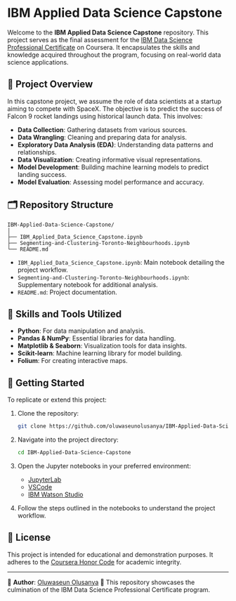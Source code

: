 # IBM Applied Data Science Capstone

Welcome to the **IBM Applied Data Science Capstone** repository. This project serves as the final assessment for the [IBM Data Science Professional Certificate](https://www.coursera.org/professional-certificates/ibm-data-science) on Coursera. It encapsulates the skills and knowledge acquired throughout the program, focusing on real-world data science applications.

## 📘 Project Overview

In this capstone project, we assume the role of data scientists at a startup aiming to compete with SpaceX. The objective is to predict the success of Falcon 9 rocket landings using historical launch data. This involves:

* **Data Collection**: Gathering datasets from various sources.
* **Data Wrangling**: Cleaning and preparing data for analysis.
* **Exploratory Data Analysis (EDA)**: Understanding data patterns and relationships.
* **Data Visualization**: Creating informative visual representations.
* **Model Development**: Building machine learning models to predict landing success.
* **Model Evaluation**: Assessing model performance and accuracy.

## 🗂️ Repository Structure

```
IBM-Applied-Data-Science-Capstone/
│
├── IBM_Applied_Data_Science_Capstone.ipynb
├── Segmenting-and-Clustering-Toronto-Neighbourhoods.ipynb
└── README.md
```

* `IBM_Applied_Data_Science_Capstone.ipynb`: Main notebook detailing the project workflow.
* `Segmenting-and-Clustering-Toronto-Neighbourhoods.ipynb`: Supplementary notebook for additional analysis.
* `README.md`: Project documentation.

## 🧠 Skills and Tools Utilized

* **Python**: For data manipulation and analysis.
* **Pandas & NumPy**: Essential libraries for data handling.
* **Matplotlib & Seaborn**: Visualization tools for data insights.
* **Scikit-learn**: Machine learning library for model building.
* **Folium**: For creating interactive maps.

## 🚀 Getting Started

To replicate or extend this project:

1. Clone the repository:

   ```bash
   git clone https://github.com/oluwaseunolusanya/IBM-Applied-Data-Science-Capstone.git
   ```

2. Navigate into the project directory:

   ```bash
   cd IBM-Applied-Data-Science-Capstone
   ```

3. Open the Jupyter notebooks in your preferred environment:

   * [JupyterLab](https://jupyter.org/)
   * [VSCode](https://code.visualstudio.com/)
   * [IBM Watson Studio](https://www.ibm.com/cloud/watson-studio)

4. Follow the steps outlined in the notebooks to understand the project workflow.

## 📄 License

This project is intended for educational and demonstration purposes. It adheres to the [Coursera Honor Code](https://www.coursera.support/s/article/209818863) for academic integrity.

---

👤 **Author**: [Oluwaseun Olusanya](https://github.com/oluwaseunolusanya)
📄 This repository showcases the culmination of the IBM Data Science Professional Certificate program.
